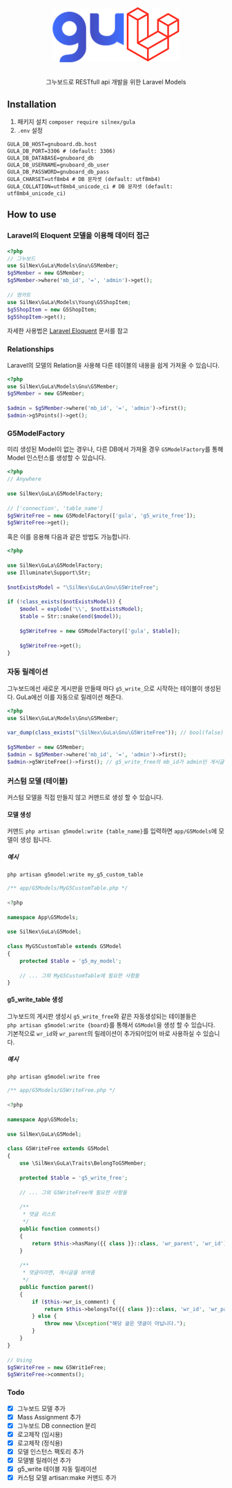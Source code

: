 # <p align="center">![GuLa-logo](./gula.png)</p>
<p align="center">그누보드로 RESTfull api 개발을 위한 Laravel Models</p>

## Installation
1. 패키지 설치 `composer require silnex/gula`
2. `.env` 설정
```env
GULA_DB_HOST=gnuboard.db.host
GULA_DB_PORT=3306 # (default: 3306)
GULA_DB_DATABASE=gnuboard_db
GULA_DB_USERNAME=gnuboard_db_user
GULA_DB_PASSWORD=gnuboard_db_pass
GULA_CHARSET=utf8mb4 # DB 문자셋 (default: utf8mb4)
GULA_COLLATION=utf8mb4_unicode_ci # DB 문자셋 (default: utf8mb4_unicode_ci)
```

## How to use

### Laravel의 Eloquent 모델을 이용해 데이터 접근 
```php
<?php
// 그누보드
use SilNex\GuLa\Models\Gnu\G5Member;
$g5Member = new G5Member;
$g5Member->where('mb_id', '=', 'admin')->get();

// 영카트
use SilNex\GuLa\Models\Young\G5ShopItem;
$g5ShopItem = new G5ShopItem;
$g5ShopItem->get();
```
자세한 사용법은 [Laravel Eloquent](https://laravel.kr/docs/eloquent) 문서를 참고

### Relationships
Laravel의 모델의 Relation을 사용해 다른 테이블의  내용을 쉽게 가져올 수 있습니다.
```php
<?php
use SilNex\GuLa\Models\Gnu\G5Member;
$g5Member = new G5Member;

$admin = $g5Member->where('mb_id', '=', 'admin')->first();
$admin->g5Points()->get();
```

### G5ModelFactory
미리 생성된 Model이 없는 경우나, 다른 DB에서 가져올 경우  `G5ModelFactory`를 통해 Model 인스턴스를 생성할 수 있습니다.
```php
<?php
// Anywhere

use SilNex\GuLa\G5ModelFactory;

// ['connection', 'table_name']
$g5WriteFree = new G5ModelFactory(['gula', 'g5_write_free']);
$g5WriteFree->get();
```

혹은 이를 응용해 다음과 같은 방법도 가능합니다.
```php
<?php

use SilNex\GuLa\G5ModelFactory;
use Illuminate\Support\Str;

$notExistsModel = "\SilNex\GuLa\Gnu\G5WriteFree";

if (!class_exists($notExistsModel)) {
    $model = explode('\\', $notExistsModel);
    $table = Str::snake(end($model));

    $g5WriteFree = new G5ModelFactory(['gula', $table]);

    $g5WriteFree->get();
}
```

### 자동 릴레이션
그누보드에선 새로운 게시판을 만들때 마다 `g5_write_`으로 시작하는 테이블이 생성된다.
GuLa에선 이를 자동으로 릴레이션 해준다.
```php
<?php
use SilNex\GuLa\Models\Gnu\G5Member;

var_dump(class_exists("\SilNex\GuLa\Gnu\G5WriteFree")); // bool(false)

$g5Member = new G5Member;
$admin = $g5Member->where('mb_id', '=', 'admin')->first();
$admin->g5WriteFree()->first(); // g5_write_free의 mb_id가 admin인 게시글을 가져온다.
```

### 커스텀 모델 (테이블)
커스텀 모델을 직접 만들지 않고 커맨드로 생성 할 수 있습니다.
#### 모델 생성
커맨드 `php artisan g5model:write {table_name}`를 입력하면 `app/G5Models`에 모델이 생성 됩니다.  
##### 예시
```bash
php artisan g5model:write my_g5_custom_table
```
```php
/** app/G5Models/MyG5CustomTable.php */

<?php

namespace App\G5Models;

use SilNex\GuLa\G5Model;

class MyG5CustomTable extends G5Model
{
    protected $table = 'g5_my_model';

    // ... 그외 MyG5CustomTable에 필요한 사항들
}

```

#### g5_write_table 생성
그누보드의 게시판 생성시 `g5_write_free`와 같은 자동생성되는 테이블들은  
`php artisan g5model:write {board}`를 통해서 `G5Model`을 생성 할 수 있습니다.  
기본적으로 `wr_id`와 `wr_parent`의 릴레이션이 추가되어있어 바로 사용하실 수 있습니다.
##### 예시
```bash
php artisan g5model:write free
```
```php
/** app/G5Models/G5WriteFree.php */

<?php

namespace App\G5Models;

use SilNex\GuLa\G5Model;

class G5WriteFree extends G5Model
{
    use \SilNex\GuLa\Traits\BelongToG5Member;

    protected $table = 'g5_write_free';

    // ... 그외 G5WriteFree에 필요한 사항들

    /**
     * 댓글 리스트
     */
    public function comments()
    {
        return $this->hasMany({{ class }}::class, 'wr_parent', 'wr_id');
    }

    /**
     * 댓글이라면, 게시글을 보여줌
     */
    public function parent()
    {
        if ($this->wr_is_comment) {
            return $this->belongsTo({{ class }}::class, 'wr_id', 'wr_parent');
        } else {
            throw new \Exception("해당 글은 댓글이 아닙니다.");
        }
    }
}

// Using
$g5WriteFree = new G5Writ1eFree;
$g5WriteFree->comments();
```


### Todo
- [x] 그누보드 모델 추가
- [x] Mass Assignment 추가
- [x] 그누보드 DB connection 분리
- [x] 로고제작 (임시용)
- [x] 로고제작 (정식용)
- [x] 모델 인스턴스 팩토리 추가
- [x] 모델별 릴레이션 추가
- [x] g5_write 테이블 자동 릴레이션
- [x] 커스텀 모델 artisan:make 커맨드 추가